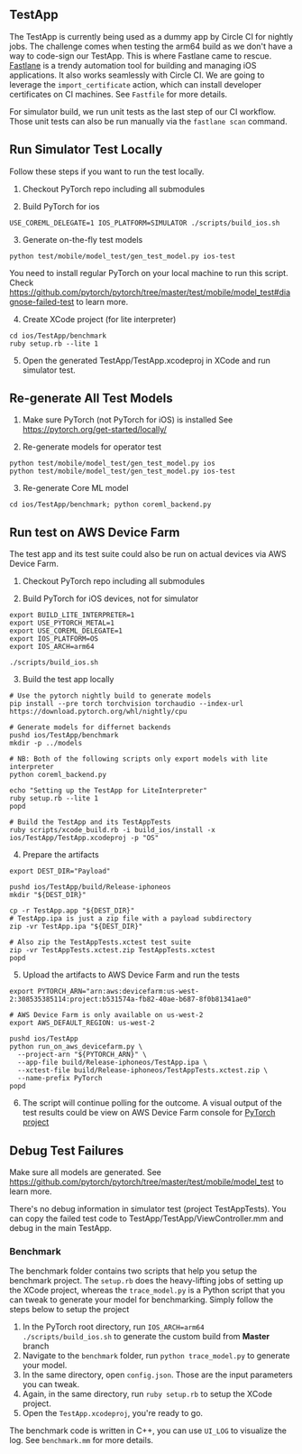 ## TestApp

The TestApp is currently being used as a dummy app by Circle CI for nightly jobs. The challenge comes when testing the arm64 build as we don't have a way to code-sign our TestApp. This is where Fastlane came to rescue. [Fastlane](https://fastlane.tools/) is a trendy automation tool for building and managing iOS applications. It also works seamlessly with Circle CI. We are going to leverage the `import_certificate` action, which can install developer certificates on CI machines. See `Fastfile` for more details.

For simulator build, we run unit tests as the last step of our CI workflow. Those unit tests can also be run manually via the `fastlane scan` command.

## Run Simulator Test Locally
Follow these steps if you want to run the test locally.

1. Checkout PyTorch repo including all submodules

2. Build PyTorch for ios
```
USE_COREML_DELEGATE=1 IOS_PLATFORM=SIMULATOR ./scripts/build_ios.sh
```

3. Generate on-the-fly test models
```
python test/mobile/model_test/gen_test_model.py ios-test
```
You need to install regular PyTorch on your local machine to run this script.
Check https://github.com/pytorch/pytorch/tree/master/test/mobile/model_test#diagnose-failed-test to learn more.

4. Create XCode project (for lite interpreter)
```
cd ios/TestApp/benchmark
ruby setup.rb --lite 1
```

5. Open the generated TestApp/TestApp.xcodeproj in XCode and run simulator test.

## Re-generate All Test Models
1. Make sure PyTorch (not PyTorch for iOS) is installed
See https://pytorch.org/get-started/locally/

2. Re-generate models for operator test
```
python test/mobile/model_test/gen_test_model.py ios
python test/mobile/model_test/gen_test_model.py ios-test
```

3. Re-generate Core ML model
```
cd ios/TestApp/benchmark; python coreml_backend.py
```

## Run test on AWS Device Farm
The test app and its test suite could also be run on actual devices via
AWS Device Farm.

1. Checkout PyTorch repo including all submodules

2. Build PyTorch for iOS devices, not for simulator
```
export BUILD_LITE_INTERPRETER=1
export USE_PYTORCH_METAL=1
export USE_COREML_DELEGATE=1
export IOS_PLATFORM=OS
export IOS_ARCH=arm64

./scripts/build_ios.sh
```

3. Build the test app locally
```
# Use the pytorch nightly build to generate models
pip install --pre torch torchvision torchaudio --index-url https://download.pytorch.org/whl/nightly/cpu

# Generate models for differnet backends
pushd ios/TestApp/benchmark
mkdir -p ../models

# NB: Both of the following scripts only export models with lite interpreter
python coreml_backend.py

echo "Setting up the TestApp for LiteInterpreter"
ruby setup.rb --lite 1
popd

# Build the TestApp and its TestAppTests
ruby scripts/xcode_build.rb -i build_ios/install -x ios/TestApp/TestApp.xcodeproj -p "OS"
```

4. Prepare the artifacts
```
export DEST_DIR="Payload"

pushd ios/TestApp/build/Release-iphoneos
mkdir "${DEST_DIR}"

cp -r TestApp.app "${DEST_DIR}"
# TestApp.ipa is just a zip file with a payload subdirectory
zip -vr TestApp.ipa "${DEST_DIR}"

# Also zip the TestAppTests.xctest test suite
zip -vr TestAppTests.xctest.zip TestAppTests.xctest
popd
```

5. Upload the artifacts to AWS Device Farm and run the tests
```
export PYTORCH_ARN="arn:aws:devicefarm:us-west-2:308535385114:project:b531574a-fb82-40ae-b687-8f0b81341ae0"

# AWS Device Farm is only available on us-west-2
export AWS_DEFAULT_REGION: us-west-2

pushd ios/TestApp
python run_on_aws_devicefarm.py \
  --project-arn "${PYTORCH_ARN}" \
  --app-file build/Release-iphoneos/TestApp.ipa \
  --xctest-file build/Release-iphoneos/TestAppTests.xctest.zip \
  --name-prefix PyTorch
popd
```

6. The script will continue polling for the outcome. A visual output of
   the test results could be view on AWS Device Farm console for [PyTorch project](https://us-west-2.console.aws.amazon.com/devicefarm/home#/mobile/projects/b531574a-fb82-40ae-b687-8f0b81341ae0/runs)

## Debug Test Failures
Make sure all models are generated. See https://github.com/pytorch/pytorch/tree/master/test/mobile/model_test to learn more.

There's no debug information in simulator test (project TestAppTests). You can copy the failed test code to
TestApp/TestApp/ViewController.mm and debug in the main TestApp.

### Benchmark

The benchmark folder contains two scripts that help you setup the benchmark project. The `setup.rb` does the heavy-lifting jobs of setting up the XCode project, whereas the `trace_model.py` is a Python script that you can tweak to generate your model for benchmarking. Simply follow the steps below to setup the project

1. In the PyTorch root directory, run `IOS_ARCH=arm64 ./scripts/build_ios.sh` to generate the custom build from **Master** branch
2. Navigate to the `benchmark` folder, run `python trace_model.py` to generate your model.
3. In the same directory, open `config.json`. Those are the input parameters you can tweak.
4. Again, in the same directory, run `ruby setup.rb` to setup the XCode project.
5. Open the `TestApp.xcodeproj`, you're ready to go.

The benchmark code is written in C++, you can use `UI_LOG` to visualize the log. See `benchmark.mm` for more details.
